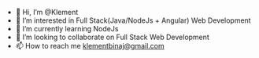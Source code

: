 - 👋 Hi, I’m @Klement
- 👀 I’m interested in Full Stack(Java/NodeJs + Angular) Web Development
- 🌱 I’m currently learning NodeJs
- 💞️ I’m looking to collaborate on Full Stack Web Development
- 📫 How to reach me klementbinaj@gmail.com

<!---
BlitzBlitz/BlitzBlitz is a ✨ special ✨ repository because its `README.md` (this file) appears on your GitHub profile.
You can click the Preview link to take a look at your changes.
--->
